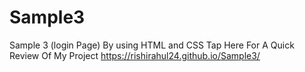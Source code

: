 # Sample3
Sample 3 (login Page) By using HTML and CSS 
Tap Here For A Quick Review Of My Project https://rishirahul24.github.io/Sample3/
